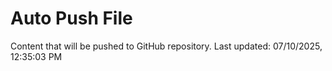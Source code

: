 # Auto Push File

Content that will be pushed to GitHub repository.
Last updated: 07/10/2025, 12:35:03 PM
